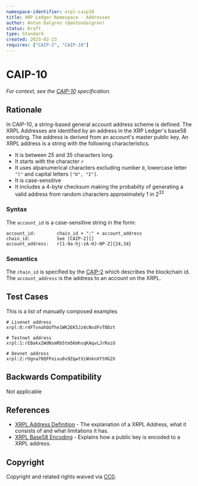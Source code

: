 ```yaml
---
namespace-identifier: xrpl-caip10
title: XRP Ledger Namespace - Addresses
author: Anton Dalgren (@antondalgren)
status: Draft
type: Standard
created: 2023-02-23
requires: ["CAIP-2", "CAIP-10"]
---
```


# CAIP-10

*For context, see the [CAIP-10][] specification.*

## Rationale

In CAIP-10, a string-based general account address scheme is defined. The XRPL Addresses are identified by an address in the XRP Ledger's base58 encoding. The address is derived from an account's master public key. An XRPL address is a string with the following characteristics.
* It is between 25 and 35 characters long.
* It starts with the character `r`
* It uses alpanumerical characters excluding number `0`, lowercase letter `"l"` and capital letters `["O", "I"]`.
* It is case-sensitive
* It includes a 4-byte checksum making the probabilty of generating a valid address from random characters approximately 1 in 2<sup>32</sup>

### Syntax

The `account_id` is a case-sensitive string in the form:

```
account_id:        chain_id + ":" + account_address
chain_id:          See [CAIP-2][]
account_address:   r[1-9a-hj-zA-HJ-NP-Z]{24,34}
```

### Semantics

The `chain_id` is specified by the [CAIP-2][] which describes the blockchain id.
The `account_address` is the address to an account on the XRPL.

## Test Cases

This is a list of manually composed examples

```
# Livenet address
xrpl:0:r4FTvnahbUfhe1WK2EK5Jz4cNvdFvT8Dzt

# Testnet address
xrpl:1:rEBakx2WdNsmRb5tm5KmhsqKAqvLJrRoiU

# Devnet address
xrpl:2:rUgna78QFFeixu8v9ZqwtViWnknXYtHG2X
```

## Backwards Compatibility

Not applicable

## References

- [XRPL Address Definition][] - The explanation of a XRPL Address, what it consists of and what limitations it has.
- [XRPL Base58 Encoding][] - Explains how a public key is encoded to a XRPL address.


[CAIP-2]: ./caip2.md
[CAIP-10]: https://github.com/ChainAgnostic/CAIPs/blob/master/CAIPs/caip-10.md
[XRPL Address Definition]: https://xrpl.org/accounts.html#addresses
[XRPL Base58 Encoding]: https://xrpl.org/base58-encodings.html

## Copyright

Copyright and related rights waived via [CC0](https://creativecommons.org/publicdomain/zero/1.0/).

